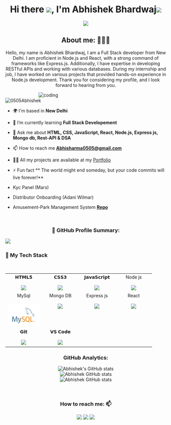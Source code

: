 
<!--
**0505Abhishek/0505Abhishek** is a ✨ _special_ ✨ repository because its `README.md` (this file) appears on your GitHub profile.

Here are some ideas to get you started:

- 🔭 I’m currently working on ...
- 🌱 I’m currently learning ...
- 👯 I’m looking to collaborate on ...
- 🤔 I’m looking for help with ...
- 💬 Ask me about ...
- 📫 How to reach me: ...
- 😄 Pronouns: ...
- ⚡ Fun fact: ...
-->

<h1 align="center">Hi there <img src="https://c.tenor.com/z2xJqhCpneIAAAAM/wave-hand.gif" width="40px">, I'm Abhishek Bhardwaj<img src="https://img.icons8.com/external-others-cattaleeya-thongsriphong/344/external-Boy-user-with-laptop-color-line-others-cattaleeya-thongsriphong.png"  width="60px" /></h1>

<p align="center">
<a align="center" href="https://github.com/0505Abhishek/0505Abhishek"><img src="https://readme-typing-svg.herokuapp.com?color=0A88B3&lines=Welcome+to+My+GitHub+Profile!;I'm+a+FullStack+Developer. " /></a>
</p>

<h2 align="center">About me: 👨🏽‍💻</h2>
<p align="center">Hello, my name is Abhishek Bhardwaj, I am a Full Stack developer from New Delhi. I am proficient in Node.js and React, with a strong command of frameworks like Express.js. Additionally, I have expertise in developing RESTful APIs and working with various databases.  During my internship and job, I have worked on various projects that provided hands-on experience in Node.js development. Thank you for considering my profile, and I look forward to hearing from you.</p>


<img align="right" alt="coding" width="400" src="https://user-images.githubusercontent.com/56001279/169039511-a3887a25-f6aa-449c-a269-82372aaa8618.gif"/>

<p align="left"> <img src="https://komarev.com/ghpvc/?username=0505Abhishek&label=Profile%20views&color=0e75b6&style=flat" alt="0505Abhishek" /> </p>

- 🌍 I'm based in **New Delhi**

- 🌱 I’m currently learning **Full Stack Developement**

- 💬 Ask me about **HTML, CSS, JavaScript, React, Node.js, Express js, Mongo db, Rest-API & DSA**

- 📫 How to reach me **Abhisharma0505@gmail.com**

- 👨‍💻 All my projects are available at my [Portfolio](https://0505Abhishek.github.io/)
    
- ⚡ Fun fact ** The world might end someday, but your code commits will live forever!**
- Kyc Panel (Mars) 
- Distributor Onboarding (Adani Wilmar)
-  Amusement-Park Management System **[Repo](https://github.com/khushboo787/actual-shoes-7533)**

<br/>

<div align="center">
  <h3> 📝 GitHub Profile Summary: </h3>
</div>

<img height="400px" src="https://profile-summary-for-github.com/user/0505Abhishek" />
<div align="center">
  <h3 align="left" border="0"> 🚀 My Tech Stack </h3>
<br>
<table align="center">
<tbody>
<tr valign="top">
<td width="25%" align="center">
<span>𝗛𝗧𝗠𝗟𝟱</span><br><br>
<img height="64px" src="https://cdn.svgporn.com/logos/html-5.svg">
</td>
<td width="25%" align="center">
<span>𝗖𝗦𝗦𝟯</span><br><br>
<img height="64px" src="https://cdn.svgporn.com/logos/css-3.svg">
</td>
<td width="25%" align="center">
<span>𝗝𝗮𝘃𝗮𝗦𝗰𝗿𝗶𝗽𝘁</span><br><br>
<img height="64px" src="https://cdn.svgporn.com/logos/javascript.svg">
</td>
<td width="25%" align="center">
<span>Node js</span><br><br>
<img height="64px" src="https://logowik.com/content/uploads/images/nodejs.jpg">
</td>
</tr>
<tr valign="top" >
<td width="25%" align="center">
<span>MySql</span><br><br>
<img height="70px" src="./images/sql.png">
</td>
<td width="25%" align="center">
<span>Mongo DB</span><br><br>
<img height="70px" src="https://encrypted-tbn0.gstatic.com/images?q=tbn:ANd9GcRTfA0GGJ32gRo1E-p8xh_ubvv048OXLdvW1x_rkyMB7XHB-jMjUiQjOpNeBK0KxfBM-g&usqp=CAU">
</td>
<td width="25%" align="center">
<span>Express js</span><br><br>
<img height="64px" src="https://miro.medium.com/v2/resize:fit:1400/1*i2fRBk3GsYLeUk_Rh7AzHw.png">
</td>
<td width="25%" align="center">
<span>React</span><br><br>
<img height="64px" src="https://cdn.worldvectorlogo.com/logos/react-2.svg">
</td>
</tr>
<td width="25%" align="center">
<span>𝗚𝗶𝘁</span><br><br>
<img height="64px" src="https://cdn.svgporn.com/logos/git-icon.svg">
</td>
<td width="25%" align="center">
<span>𝗩𝗦 𝗖𝗼𝗱𝗲</span><br><br>
<img height="64px" src="https://cdn.svgporn.com/logos/visual-studio-code.svg">
</td>
</tr>
</tbody>
</table>
<h3 align="center">GitHub Analytics: </h3>
<div align="center">
  <img src="https://github-readme-stats.vercel.app/api?username=0505Abhishek&count_private=true&theme=algolia" alt="Abhishek's GitHub stats" />
</div>
<div align="center">
  <img src="https://github-readme-stats.vercel.app/api/top-langs/?username=0505Abhishek&langs_count=8&theme=algolia" alt="Abhishek GitHub stats" />
</div>
<div align="center">
  <img src="https://github-readme-streak-stats.herokuapp.com/?user=0505Abhishek" alt="Abhishek GitHub stats" />

</div>


<br/>  
<br/>

<h3 align="center">How to reach me: 📫</h3>
<div align="center" display="flex">
  <a  href="https://www.linkedin.com/in/abhishek-bhardwaj-068925251" target="_blank"> <img src="https://img.shields.io/badge/LinkedIn-0077B5?style=for-the-badge&logo=linkedin&logoColor=white" /></a>
  <a  href="mailto: abhisharma05052002@gmail.com" target="_blank"><img src="https://img.shields.io/badge/Gmail-D14836?style=for-the-badge&logo=gmail&logoColor=white" /></a>
  <a  href="https://github.com/0505Abhishek" target="_blank"><img src="https://img.shields.io/badge/GitHub-100000?style=for-the-badge&logo=github&logoColor=white" /></a>
</div>
 

